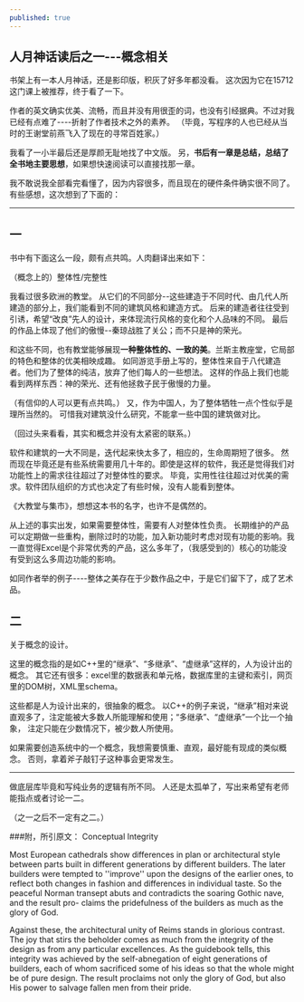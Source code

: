 ```yaml
---
published: true
---
```


## 人月神话读后之一---概念相关

  

书架上有一本人月神话，还是影印版，积灰了好多年都没看。
这次因为它在15712这门课上被推荐，终于看了一下。

  

作者的英文确实优美、流畅，而且并没有用很歪的词，也没有引经据典。不过对我已经有点难了----折射了作者技术之外的素养。
（毕竟，写程序的人也已经从当时的王谢堂前燕飞入了现在的寻常百姓家。）

我看了一小半最后还是厚颜无耻地找了中文版。
另，**书后有一章是总结，总结了全书地主要思想**，如果想快速阅读可以直接找那一章。

我不敢说我全部看完看懂了，因为内容很多，而且现在的硬件条件确实很不同了。
有些感想，这次想到了下面的：
  

---------------

## 一

书中有下面这么一段，颇有点共鸣。人肉翻译出来如下：

  
（概念上的）整体性/完整性


我看过很多欧洲的教堂。
从它们的不同部分--这些建造于不同时代、由几代人所建造的部分上，我们能看到不同的建筑风格和建造方式。
后来的建造者往往受到引诱，希望“改良”先人的设计，来体现流行风格的变化和个人品味的不同。
最后的作品上体现了他们的傲慢--秦琼战胜了关公；而不只是神的荣光。
  

和这些不同，也有教堂能够展现**一种整体性的、一致的美**。兰斯主教座堂，它局部的特色和整体的优美相映成趣。
如同游览手册上写的，整体性来自于八代建造者。他们为了整体的纯洁，放弃了他们每人的一些想法。
这样的作品上我们也能看到两样东西：神的荣光、还有他拯救子民于傲慢的力量。

（有信仰的人可以更有点共鸣。）
又，作为中国人，为了整体牺牲一点个性似乎是理所当然的。
可惜我对建筑没什么研究，不能拿一些中国的建筑做对比。

（回过头来看看，其实和概念并没有太紧密的联系。）

软件和建筑的一大不同是，迭代起来快太多了，相应的，生命周期短了很多。
然而现在毕竟还是有些系统需要用几十年的。即使是这样的软件，我还是觉得我们对功能性上的需求往往超过了对整体性的要求。
毕竟，实用性往往超过对优美的需求。软件团队组织的方式也决定了有些时候，没有人能看到整体。

《大教堂与集市》，想想这本书的名字，也许不是偶然的。

从上述的事实出发，如果需要整体性，需要有人对整体性负责。
长期维护的产品可以定期做一些重构，删除过时的功能，加入新功能时考虑对现有功能的影响。我一直觉得Excel是个非常优秀的产品，这么多年了，（我感受到的）核心的功能没有受到这么多周边功能的影响。

如同作者举的例子----整体之美存在于少数作品之中，于是它们留下了，成了艺术品。


## 二

关于概念的设计。

这里的概念指的是如C++里的“继承”、“多继承”、“虚继承”这样的，人为设计出的概念。
其它还有很多：excel里的数据表和单元格，数据库里的主键和索引，网页里的DOM树，XML里schema。

这些都是人为设计出来的，很抽象的概念。
以C++的例子来说，“继承”相对来说直观多了，注定能被大多数人所能理解和使用；“多继承”、“虚继承”一个比一个抽象，
注定只能在少数情况下，被少数人所使用。

如果需要创造系统中的一个概念，我想需要慎重、直观，最好能有现成的类似概念。
否则，拿着斧子敲钉子这种事会更常发生。  

---------------

做底层库毕竟和写纯业务的逻辑有所不同。
人还是太孤单了，写出来希望有老师能指点或者讨论一二。

（之一之后不一定有之二。）

###附，所引原文：
Conceptual Integrity  

Most European cathedrals show differences in plan or architectural 
style between parts built in different generations by different
builders. The later builders were tempted to ''improve'' upon the
designs of the earlier ones, to reflect both changes in fashion and
differences in individual taste. So the peaceful Norman transept
abuts and contradicts the soaring Gothic nave, and the result pro-
claims the pridefulness of the builders as much as the glory of God.


Against these, the architectural unity of Reims stands in glorious 
contrast. The joy that stirs the beholder comes as much from
the integrity of the design as from any particular excellences. As
the guidebook tells, this integrity was achieved by the self-abnegation 
of eight generations of builders, each of whom sacrificed
some of his ideas so that the whole might be of pure design. The
result proclaims not only the glory of God, but also His power to
salvage fallen men from their pride.